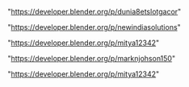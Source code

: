 "https://developer.blender.org/p/dunia8etslotgacor"

"https://developer.blender.org/p/newindiasolutions"

"https://developer.blender.org/p/mitya12342"

 
"https://developer.blender.org/p/marknjohson150"


"https://developer.blender.org/p/mitya12342"


 
